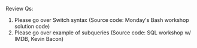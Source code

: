 Review Qs:
1. Please go over Switch syntax (Source code: Monday's Bash workshop solution code)
2. Please go over example of subqueries (Source code: SQL workshop w/ IMDB, Kevin Bacon)